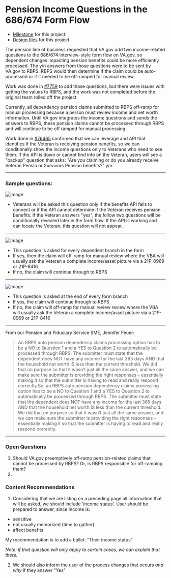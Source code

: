 # Pension Income Questions in the 686/674 Form Flow

- [Milestone](https://github.com/department-of-veterans-affairs/va.gov-team/milestone/1524) for this project.
- [Design files](https://www.figma.com/design/7W55oNwdVXvXOTI9SaFzQ7/686c-Add-or-Remove-Dependents?node-id=5390-102987&t=YbZTPEYFhEHZIpFt-1) for this project.

The pension line of business requested that VA.gov add two income-related questions to the 686/674 interview-style form flow on VA.gov, so dependent changes impacting pension benefits could be more efficiently processed. The y/n answers from those questions were to be sent by VA.gov to RBPS. RBPS would then determine if the claim could be auto-processed or if it needed to be off-ramped for manual review.

Work was done in [#7759](https://github.com/department-of-veterans-affairs/va.gov-team/issues/7759) to add those questions, but there were issues with getting the values to RBPS, and the work was not completed before the original team rolled off the project.

Currently, all dependency pension claims submitted to RBPS off-ramp for manual processing because a person must review income and net worth information. Until VA.gov integrates the income questions and sends the answers to RBPS, these pension claims cannot be processed through RBPS and will continue to be off ramped for manual processing. 

Work done in [#76465](https://github.com/department-of-veterans-affairs/va.gov-team/issues/76465) confirmed that we can leverage and API that identifies if the Veteran is receiving pension benefits, so we can conditionally show the income questions only to Veterans who need to see them. If the API is down or cannot find info on the Veteran, users will see a "backup" question that asks: "Are you claiming or do you already receive Veteran Pensio or Survivors Pension benefits?" y/n.

-----

### Sample questions:

![image](https://github.com/user-attachments/assets/735d560d-1623-4045-a9c7-d1ed674bc112)
- Veterans will be asked this question only if the benefits API fails to connect or if the API cannot determine if the Veteran receives pension benefits. If the Veteran answers "yes", the follow two questions will be conditionally revealed later in the form flow. If the API is working and can locate the Veteran, this question will not appear.

-----

![image](https://github.com/user-attachments/assets/ba77b819-232d-4af7-aea1-22ed571a5170)
- This question is asked for every dependent branch in the form
- If yes, then the claim will off-ramp for manual review where the VBA will usually ask the Veteran a complete income/asset picture via a 21P-0969 or 21P-8416
- If no, the claim will continue through to RBPS

-----

![image](https://github.com/user-attachments/assets/11696ae6-df7c-43f1-9fe0-326148864f4b)
- This question is asked at the end of every form branch
- If yes, the claim will continue through to RBPS
- If no, the claim will off-ramp for manual review review where the VBA will usually ask the Veteran a complete income/asset picture via a 21P-0969 or 21P-8416

-----

From our Pension and Fiduciary Service SME, Jennifer Feuer:
> An RBPS auto pension dependency claims processing option has to be a NO to Question 1 and a YES to Question 2 to automatically be processed through RBPS.  The submitter must state that the dependent does NOT have any income for the last 365 days AND that the household net worth IS less than the current threshold.  We did that on purpose so that it wasn’t just all the same answer, and we can make sure the submitter is providing the right responses – essentially making it so that the submitter is having to read and really respond correctly.So, an RBPS auto pension dependency claims processing option has to be a NO to Question 1 and a YES to Question 2 to automatically be processed through RBPS.  The submitter must state that the dependent does NOT have any income for the last 365 days AND that the household net worth IS less than the current threshold.  We did that on purpose so that it wasn’t just all the same answer, and we can make sure the submitter is providing the right responses – essentially making it so that the submitter is having to read and really respond correctly.

-----

### Open Questions
1. Should VA.gov preemptively off-ramp pension-related claims that cannot be processed by RBPS? Or, is RBPS responsible for off-ramping them?
2. 

### Content Recommendations
1. Considering that we are listing on a preceding page all information that will be asked, we should include 'income status'. User should be prepared to answer, since income is: 
- sensitive
- not usually memorized (time to gather)
- affect benefits

My recommendation is to add a bullet: "Their income status"

_Note: if that question will only apply to certain cases, we can explain that there._

2. We should also inform the user of the process changes that occurs _and why_ if they answer "Yes" 

